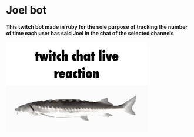# Joel bot
#### This twitch bot made in ruby for the sole purpose of tracking the number of time each user has said Joel in the chat of the selected channels

![Joel](Images/Joel.gif)